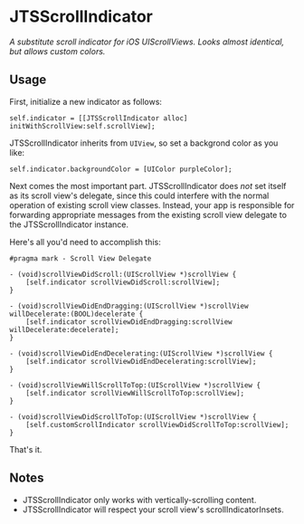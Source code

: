 JTSScrollIndicator
==================

*A substitute scroll indicator for iOS UIScrollViews. Looks almost identical, but allows custom colors.*

## Usage

First, initialize a new indicator as follows:

```objc
self.indicator = [[JTSScrollIndicator alloc] initWithScrollView:self.scrollView];
```

JTSScrollIndicator inherits from `UIView`, so set a backgrond color as you like:

```objc
self.indicator.backgroundColor = [UIColor purpleColor];
```

Next comes the most important part. JTSScrollIndicator does *not* set itself as its scroll view's delegate, since this could interfere with the normal operation of existing scroll view classes. Instead, your app is responsible for forwarding appropriate messages from the existing scroll view delegate to the JTSScrollIndicator instance.

Here's all you'd need to accomplish this:

```objc
#pragma mark - Scroll View Delegate

- (void)scrollViewDidScroll:(UIScrollView *)scrollView {
    [self.indicator scrollViewDidScroll:scrollView];
}

- (void)scrollViewDidEndDragging:(UIScrollView *)scrollView willDecelerate:(BOOL)decelerate {
    [self.indicator scrollViewDidEndDragging:scrollView willDecelerate:decelerate];
}

- (void)scrollViewDidEndDecelerating:(UIScrollView *)scrollView {
    [self.indicator scrollViewDidEndDecelerating:scrollView];
}

- (void)scrollViewWillScrollToTop:(UIScrollView *)scrollView {
    [self.indicator scrollViewWillScrollToTop:scrollView];
}

- (void)scrollViewDidScrollToTop:(UIScrollView *)scrollView {
    [self.customScrollIndicator scrollViewDidScrollToTop:scrollView];
}
```

That's it. 

## Notes

- JTSScrollIndicator only works with vertically-scrolling content. 
- JTSScrollIndicator will respect your scroll view's scrollIndicatorInsets.
